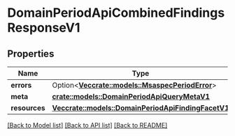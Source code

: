 # DomainPeriodApiCombinedFindingsResponseV1

## Properties

Name | Type | Description | Notes
------------ | ------------- | ------------- | -------------
**errors** | Option<[**Vec<crate::models::MsaspecPeriodError>**](msaspec.Error.md)> |  | [optional]
**meta** | [**crate::models::DomainPeriodApiQueryMetaV1**](domain.APIQueryMetaV1.md) |  |
**resources** | [**Vec<crate::models::DomainPeriodApiFindingFacetV1>**](domain.APIFindingFacetV1.md) |  |

[[Back to Model list]](../README.md#documentation-for-models) [[Back to API list]](../README.md#documentation-for-api-endpoints) [[Back to README]](../README.md)
